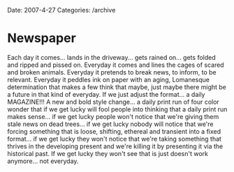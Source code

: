 Date: 2007-4-27
Categories: /archive

# Newspaper

Each day it comes... lands in the driveway... gets rained on... gets folded and ripped and pissed on.  Everyday it comes and lines the cages of scared and broken animals.  Everyday it pretends to break news, to inform, to be relevant.  Everyday it peddles ink on paper with an aging, Lomanesque determination that makes a few think that maybe, just maybe there might be a future in that kind of everyday.  If we just adjust the format... a daily MAGAZINE!!! A new and bold style change... a daily print run of four color wonder that if we get lucky will fool people into thinking that a daily print run makes sense... if we get lucky people won't notice that we're giving them stale news on dead trees... if we get lucky nobody will notice that we're forcing something that is loose, shifting, ethereal and transient into a fixed format... if we get lucky they won't notice that we're taking something that thrives in the developing present and we're killing it by presenting it via the historical past.  If we get lucky they won't see that is just doesn't work anymore... not everyday.
